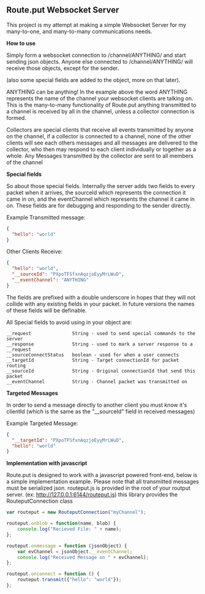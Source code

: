 ## Route.put Websocket Server ##

This project is my attempt at making a simple Websocket Server for my many-to-one, and many-to-many communications needs.

**How to use**

Simply form a websocket connection to /channel/ANYTHING/ and start sending json objects. Anyone else connected to /channel/ANYTHING/ will receive those objects, except for the sender. 

(also some special fields are added to the object, more on that later).

ANYTHING can be anything! In the example above the word ANYTHING represents the name of the channel your websocket clients are talking on. This is the many-to-many functionality of Route.put anything transmitted to a channel is received by all in the channel, unless a collector connection is formed.

Collectors are special clients that receive all events transmitted by anyone on the channel, if a collector is connected to a channel, none of the other clients will see each others messages and all messages are delivered to the collector, who then may respond to each client individually or together as a whole. Any Messages transmitted by the collector are sent to all members of the channel

**Special fields**

So about those special fields. Internally the server adds two fields to every packet when it arrives, the sourceId which represents the connection it came in on, and the eventChannel which represents the channel it came in on. These fields are for debugging and responding to the sender directly.

Example Transmitted message:

```json
{
  "hello": "world"
}
```

Other Clients Receive:

```json
{
  "hello": "world",
  "__sourceId": "PXpoTFSfxnAqzjoEyyMrLWuD",
  "__eventChannel": "ANYTHING"
}
```

The fields are prefixed with a double underscore in hopes that they will not collide with any existing fields in your packet. In future versions the names of these fields will be definable.

All Special fields to avoid using in your object are:
```
__request               String - used to send special commands to the server
__response              String - used to mark a server response to a __request
__sourceConnectStatus   boolean - used for when a user connects 
__targetId              String - Target connectionId for packet routing
__sourceId              String - Original connectionId that send this packet
__eventChannel          String - Channel packet was transmitted on
```
**Targeted Messages**

In order to send a message directly to another client you must know it's clientId (which is the same as the "__sourceId" field in received messages)

Example Targeted Message:
```json
{
  "__targetId": "PXpoTFSfxnAqzjoEyyMrLWuD",
  "hello": "world"
}
```

**Implementation with javascript**

Route.put is designed to work with a javascript powered front-end, below is a simple implementation example. Please note that all transmitted messages must be serialized json. routeput.js is provided in the root of your routput server. (ex: http://127.0.0.1:6144/routeput.js) this library provides the RouteputConnection class

```javascript
var routeput = new RouteputConnection("myChannel");

routeput.onblob = function(name, blob) {
    console.log("Recieved File: " + name);
};

routeput.onmessage = function (jsonObject) {
    var evChannel = jsonObject.__eventChannel;
	console.log("Received Message on " + evChannel);
};

routeput.onconnect = function () {
	routeput.transmit({"hello": "world"});
};

```